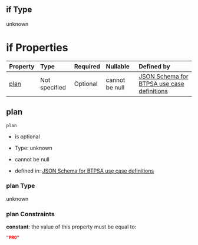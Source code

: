 ## if Type

unknown

# if Properties

| Property      | Type          | Required | Nullable       | Defined by                                                                                                                                                                                                                                  |
| :------------ | :------------ | :------- | :------------- | :------------------------------------------------------------------------------------------------------------------------------------------------------------------------------------------------------------------------------------------ |
| [plan](#plan) | Not specified | Optional | cannot be null | [JSON Schema for BTPSA use case definitions](btpsa-usecase-properties-services-items-allof-1-then-allof-24-then-allof-2-if-properties-plan.md "undefined#/properties/services/items/allOf/1/then/allOf/24/then/allOf/2/if/properties/plan") |

## plan



`plan`

*   is optional

*   Type: unknown

*   cannot be null

*   defined in: [JSON Schema for BTPSA use case definitions](btpsa-usecase-properties-services-items-allof-1-then-allof-24-then-allof-2-if-properties-plan.md "undefined#/properties/services/items/allOf/1/then/allOf/24/then/allOf/2/if/properties/plan")

### plan Type

unknown

### plan Constraints

**constant**: the value of this property must be equal to:

```json
"PRO"
```
